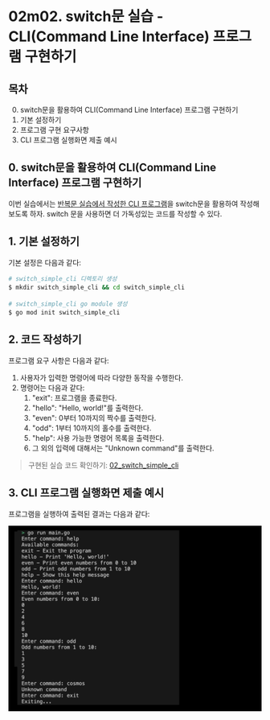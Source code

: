 # 02m02. switch문 실습 - CLI(Command Line Interface) 프로그램 구현하기

## 목차 
0. switch문을 활용하여 CLI(Command Line Interface) 프로그램 구현하기
1. 기본 설정하기
2. 프로그램 구현 요구사항
3. CLI 프로그램 실행화면 제출 예시

## 0. switch문을 활용하여 CLI(Command Line Interface) 프로그램 구현하기
이번 실습에서는 [반복문 실습에서 작성한 CLI 프로그램](./02m01_iteration_io_handler.md)을 switch문을 활용하여 작성해보도록 하자. switch 문을 사용하면 더 가독성있는 코드를 작성할 수 있다. 

## 1. 기본 설정하기
기본 설정은 다음과 같다:
```sh
# switch_simple_cli 디렉토리 생성
$ mkdir switch_simple_cli && cd switch_simple_cli

# switch_simple_cli go module 생성 
$ go mod init switch_simple_cli
```

## 2. 코드 작성하기
프로그램 요구 사항은 다음과 같다:
1. 사용자가 입력한 명령어에 따라 다양한 동작을 수행한다.
2. 명령어는 다음과 같다:
   1. "exit": 프로그램을 종료한다.
   2. "hello": "Hello, world!"를 출력한다.
   3. "even": 0부터 10까지의 짝수를 출력한다.
   4. "odd": 1부터 10까지의 홀수를 출력한다.
   5. "help": 사용 가능한 명령어 목록을 출력한다.
   6. 그 외의 입력에 대해서는 "Unknown command"를 출력한다.
> 구현된 실습 코드 확인하기: [02_switch_simple_cli](../code/02_switch_simple_cli/)

## 3. CLI 프로그램 실행화면 제출 예시
프로그램을 실행하여 출력된 결과는 다음과 같다:
<div style="text-align: center;">
   <img src="../assets/02_control_structure_switch_simple_cli_result_example.png" alt="02_control_structure_switch_simple_cli_result_example" width="600"/>
</div>

